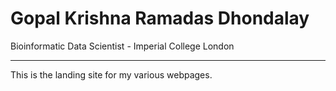 # **Gopal Krishna Ramadas Dhondalay**

Bioinformatic Data Scientist - Imperial College London

-------

This is the landing site for my various webpages.
